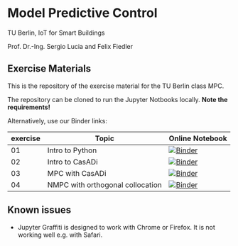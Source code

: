 # Model Predictive Control
TU Berlin, IoT for Smart Buildings

Prof. Dr.-Ing. Sergio Lucia and Felix Fiedler

## Exercise Materials

This is the repository of the exercise material for the TU Berlin class MPC.

The repository can be cloned to run the Jupyter Notbooks locally.
**Note the requirements!**

Alternatively, use our Binder links:

| exercise  | Topic  | Online Notebook  |
|---|---|---|
| 01  | Intro to Python | [![Binder](https://mybinder.org/badge_logo.svg)](https://mybinder.org/v2/gh/4flixt/TUB_IoT_MPC20/master?filepath=E1%2F01_Introduction.ipynb)  |
| 02  | Intro to CasADi | [![Binder](https://mybinder.org/badge_logo.svg)](https://mybinder.org/v2/gh/4flixt/TUB_IoT_MPC20.git/master?filepath=%2FE2%2F02_Introduction_CasADi.ipynb)  |
| 03 | MPC with CasADi | [![Binder](https://mybinder.org/badge_logo.svg)](https://mybinder.org/v2/gh/4flixt/TUB_IoT_MPC20.git/master?filepath=%2FE3%2F03_MPC_with_CasADi.ipynb) |
| 04 | NMPC with orthogonal collocation | [![Binder](https://mybinder.org/badge_logo.svg)](https://mybinder.org/v2/gh/4flixt/TUB_IoT_MPC20.git/master?filepath=%2FE4%2F04_Continuous_MPC_OrthogonalCollocation.ipynb) |

## Known issues

- Jupyter Graffiti is designed to work with Chrome or Firefox. It is not working well e.g. with Safari.


